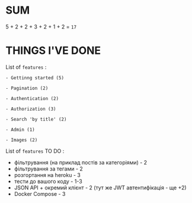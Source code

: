 # SUM

5 + 2 + 2 + 3 + 2 + 1 + 2 = `17`

# THINGS I'VE DONE

List of `features` :

    - Gettinng started (5)

    - Pagination (2)

    - Authentication (2)

    - Authorization (3)

    - Search 'by title' (2)

    - Admin (1)

    - Images (2)

List of `features` TO DO :

- фільтрування (на приклад постів за категоріями) - 2
- фільтрування за тегами - 2
- розгортання на heroku - 3
- тести до вашого коду - 1-3
- JSON API + окремий клієнт - 2 (тут же JWT автентифікація - ще +2)
- Docker Compose - 3